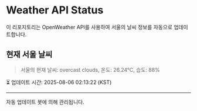 
# Weather API Status

이 리포지토리는 OpenWeather API를 사용하여 서울의 날씨 정보를 자동으로 업데이트합니다.

## 현재 서울 날씨
> 서울의 현재 날씨: overcast clouds, 온도: 26.24°C, 습도: 88%

⏳ 업데이트 시간: 2025-08-06 02:13:22 (KST)

---
자동 업데이트 봇에 의해 관리됩니다.
